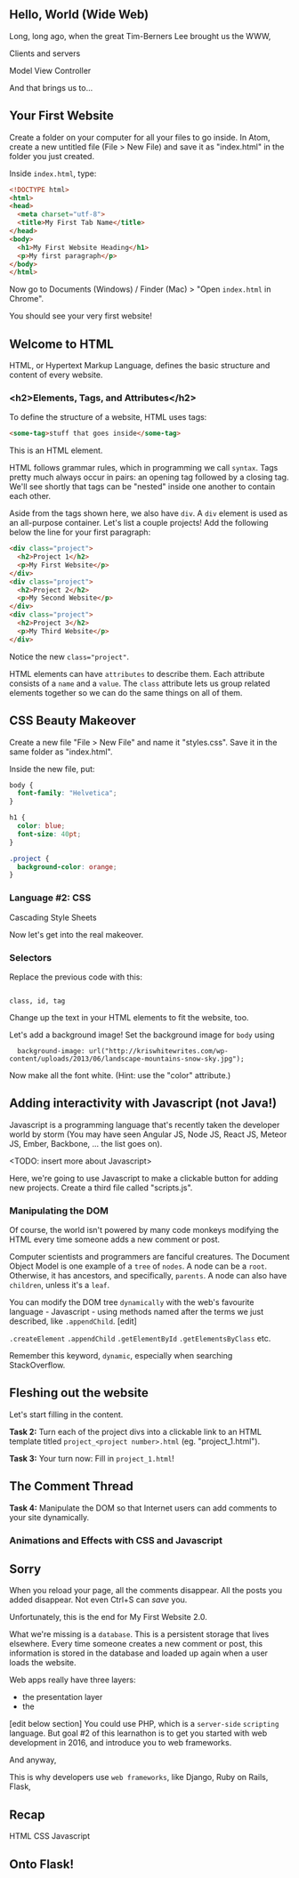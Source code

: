 ## Hello, World (Wide Web)

Long, long ago, when the great Tim-Berners Lee brought us the WWW,

Clients and servers

Model
View
Controller

And that brings us to...

## Your First Website

Create a folder on your computer for all your files to go inside.
In Atom, create a new untitled file (File > New File) and save it as "index.html" in the folder you just created.

Inside `index.html`, type:

```html
<!DOCTYPE html>
<html>
<head>
  <meta charset="utf-8">
  <title>My First Tab Name</title>
</head>
<body>
  <h1>My First Website Heading</h1>
  <p>My first paragraph</p>
</body>
</html>
```

Now go to Documents (Windows) / Finder (Mac) > "Open `index.html` in Chrome".

You should see your very first website!

## Welcome to HTML
HTML, or Hypertext Markup Language, defines the basic structure and content of every website.

### &lt;h2&gt;Elements, Tags, and Attributes&lt;/h2&gt;

To define the structure of a website, HTML uses tags:
```html
<some-tag>stuff that goes inside</some-tag>
```
This is an HTML element.

HTML follows grammar rules, which in programming we call `syntax`.
Tags pretty much always occur in pairs: an opening tag followed by a closing tag.
We'll see shortly that tags can be "nested" inside one another to contain each other.

Aside from the tags shown here, we also have `div`. A `div` element is used as an all-purpose container.
Let's list a couple projects!
Add the following below the line for your first paragraph:
```html
<div class="project">
  <h2>Project 1</h2>
  <p>My First Website</p>
</div>
<div class="project">
  <h2>Project 2</h2>
  <p>My Second Website</p>
</div>
<div class="project">
  <h2>Project 3</h2>
  <p>My Third Website</p>
</div>
```
Notice the new `class="project"`.

HTML elements can have `attributes` to describe them. Each attribute consists of a `name` and a `value`.
The `class` attribute lets us group related elements together so we can do the same things on all of them.

## CSS Beauty Makeover

Create a new file "File > New File" and name it "styles.css". Save it in the same folder as "index.html".

Inside the new file, put:
```css
body {
  font-family: "Helvetica";
}

h1 {
  color: blue;
  font-size: 40pt;
}

.project {
  background-color: orange;
}
```

### Language #2: CSS
Cascading Style Sheets

Now let's get into the real makeover.

### Selectors
Replace the previous code with this:

```css

```

`class, id, tag`

Change up the text in your HTML elements to fit the website, too.

Let's add a background image!
Set the background image for `body` using
```
  background-image: url("http://kriswhitewrites.com/wp-content/uploads/2013/06/landscape-mountains-snow-sky.jpg");
```
Now make all the font white. (Hint: use the "color" attribute.)

## Adding interactivity with Javascript (not Java!)

Javascript is a programming language that's recently taken the developer world by storm (You may have seen Angular JS, Node JS, React JS, Meteor JS, Ember, Backbone, ... the list goes on).

<TODO: insert more about Javascript>

Here, we're going to use Javascript to make a clickable button for adding new projects.
Create a third file called "scripts.js".


### Manipulating the DOM

Of course, the world isn't powered by many code monkeys modifying the HTML every time someone adds a new comment or post.

<More about the Document Object Model>

Computer scientists and programmers are fanciful creatures. The Document Object Model is one example of a `tree` of `nodes`. A node can be a `root`. Otherwise, it has ancestors, and specifically, `parents`. A node can also have `children`, unless it's a `leaf`.

You can modify the DOM tree `dynamically` with the web's favourite language - Javascript - using methods named after the terms we just described, like `.appendChild`. [edit]

`.createElement`
`.appendChild`
`.getElementById`
`.getElementsByClass`
etc.

Remember this keyword, `dynamic`, especially when searching StackOverflow.

## Fleshing out the website

Let's start filling in the content.

__Task 2:__ Turn each of the project divs into a clickable link to an HTML template titled `project_<project number>.html` (eg. "project_1.html").

__Task 3:__ Your turn now: Fill in `project_1.html`!

## The Comment Thread

__Task 4:__ Manipulate the DOM so that Internet users can add comments to your site dynamically.

### Animations and Effects with CSS and Javascript



## Sorry

When you reload your page, all the comments disappear. All the posts you added disappear. Not even Ctrl+S can _save_ you.

Unfortunately, this is the end for My First Website 2.0.

What we're missing is a `database`. This is a persistent storage that lives elsewhere. Every time someone creates a new comment or post, this information is stored in the database and loaded up again when a user loads the website.

Web apps really have three layers:

- the presentation layer
- the

[edit below section]
You could use PHP, which is a `server-side` `scripting` language. But goal #2 of this learnathon is to get you started with web development in 2016, and introduce you to web frameworks.

And anyway,

This is why developers use `web frameworks`, like Django, Ruby on Rails, Flask,

## Recap

HTML
CSS
Javascript

## Onto Flask!
